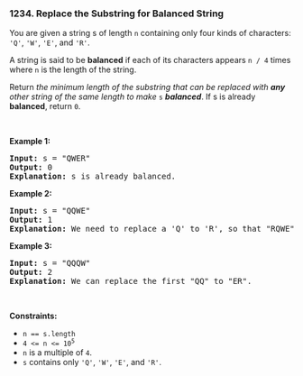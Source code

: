 <h3 align="left"> 1234. Replace the Substring for Balanced String</h3>
<div><p>You are given a string s of length <code>n</code> containing only four kinds of characters: <code>'Q'</code>, <code>'W'</code>, <code>'E'</code>, and <code>'R'</code>.</p>

<p>A string is said to be <strong>balanced</strong><em> </em>if each of its characters appears <code>n / 4</code> times where <code>n</code> is the length of the string.</p>

<p>Return <em>the minimum length of the substring that can be replaced with <strong>any</strong> other string of the same length to make </em><code>s</code><em> <strong>balanced</strong></em>. If s is already <strong>balanced</strong>, return <code>0</code>.</p>

<p>&nbsp;</p>
<p><strong>Example 1:</strong></p>

<pre><strong>Input:</strong> s = "QWER"
<strong>Output:</strong> 0
<strong>Explanation:</strong> s is already balanced.
</pre>

<p><strong>Example 2:</strong></p>

<pre><strong>Input:</strong> s = "QQWE"
<strong>Output:</strong> 1
<strong>Explanation:</strong> We need to replace a 'Q' to 'R', so that "RQWE" (or "QRWE") is balanced.
</pre>

<p><strong>Example 3:</strong></p>

<pre><strong>Input:</strong> s = "QQQW"
<strong>Output:</strong> 2
<strong>Explanation:</strong> We can replace the first "QQ" to "ER". 
</pre>

<p>&nbsp;</p>
<p><strong>Constraints:</strong></p>

<ul>
	<li><code>n == s.length</code></li>
	<li><code>4 &lt;= n &lt;= 10<sup>5</sup></code></li>
	<li><code>n</code> is a multiple of <code>4</code>.</li>
	<li><code>s</code> contains only <code>'Q'</code>, <code>'W'</code>, <code>'E'</code>, and <code>'R'</code>.</li>
</ul>
</div>